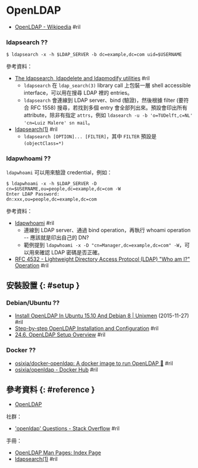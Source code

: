 # OpenLDAP

  - [OpenLDAP \- Wikipedia](https://en.wikipedia.org/wiki/OpenLDAP) #ril

### ldapsearch ??

```
$ ldapsearch -x -h $LDAP_SERVER -b dc=example,dc=com uid=$USERNAME
```

參考資料：

  - [The ldapsearch, ldapdelete and ldapmodify utilities](http://en.tldp.org/HOWTO/LDAP-HOWTO/utilities.html) #ril
      - `ldapsearch` 在 `ldap_search(3)` library call 上包裝一層 shell accessible interface，可以用在搜尋 LDAP 裡的 entries。
      - `ldapsearch` 會連線到 LDAP server、bind (驗證)，然後根據 filter (要符合 RFC 1558) 搜尋，若找到多個 entry 會全部列出來。預設會印出所有 attribute，除非有指定 `attrs`，例如 `ldasearch -u -b 'o=TUDelft,c=NL' 'cn=Luiz Malere' sn mail`。
  - [ldapsearch(1)](https://www.openldap.org/software/man.cgi?query=ldapsearch) #ril
      - `ldapsearch [OPTION]... [FILTER]`，其中 `FILTER` 預設是 `(objectClass=*)`

### ldapwhoami ??

`ldapwhoami` 可以用來驗證 credential，例如：

```
$ ldapwhoami -x -h $LDAP_SERVER -D cn=$USERNAME,ou=people,dc=example,dc=com -W
Enter LDAP Password:
dn:xxx,ou=people,dc=example,dc=com
```

參考資料：

  - [ldapwhoami](https://www.openldap.org/software/man.cgi?query=ldapwhoami) #ril
      - 連線到 LDAP server、通過 bind operation，再執行 whoami operation -- 應該就是印出自己的 DN?
      - 範例提到 `ldapwhoami -x -D "cn=Manager,dc=example,dc=com" -W`，可以用來確認 LDAP 密碼是否正確。
  - [RFC 4532 \- Lightweight Directory Access Protocol (LDAP) "Who am I?" Operation](https://tools.ietf.org/html/rfc4532) #ril

## 安裝設置 {: #setup }

### Debian/Ubuntu ??

  - [Install OpenLDAP In Ubuntu 15\.10 And Debian 8 \| Unixmen](https://www.unixmen.com/install-openldap-in-ubuntu-15-10-and-debian-8/) (2015-11-27) #ril
  - [Step\-by\-step OpenLDAP Installation and Configuration](https://www.howtoforge.com/linux_openldap_setup_server_client) #ril
  - [24\.6\. OpenLDAP Setup Overview](https://www.centos.org/docs/5/html/Deployment_Guide-en-US/s1-ldap-quickstart.html) #ril

### Docker ??

  - [osixia/docker\-openldap: A docker image to run OpenLDAP 🐳](https://github.com/osixia/docker-openldap) #ril
  - [osixia/openldap \- Docker Hub](https://hub.docker.com/r/osixia/openldap/) #ril

## 參考資料 {: #reference }

  - [OpenLDAP](https://www.openldap.org/)

社群：

  - ['openldap' Questions - Stack Overflow](https://stackoverflow.com/questions/tagged/openldap) #ril

手冊：

  - [OpenLDAP Man Pages: Index Page](https://www.openldap.org/software/man.cgi)
  - [ldapsearch(1)](https://www.openldap.org/software/man.cgi?query=ldapsearch) #ril
